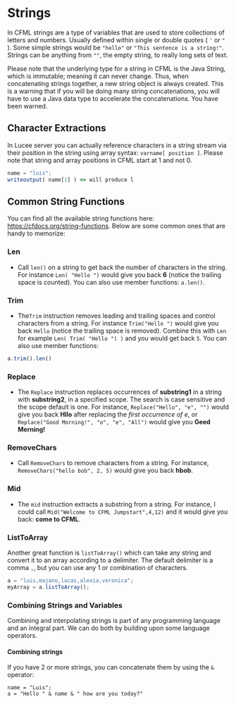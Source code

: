 # Strings

In CFML strings are a type of variables that are used to store collections of letters and numbers.  Usually defined within single or double quotes ( `'` or `"` ).  Some simple strings would be `"hello"` or `"This sentence is a string!"`. Strings can be anything from `""`, the empty string, to really long sets of text.

Please note that the underlying type for a string in CFML is the Java String, which is immutable; meaning it can never change.  Thus, when concatenating strings together, a new string object is always created. This is a warning that if you will be doing many string concatenations, you will have to use a Java data type to accelerate the concatenations.  You have been warned.

## Character Extractions

In Lucee server you can actually reference characters in a string stream via their position in the string using array syntax: `varname[ position ]`.  Please note that string and array positions in CFML start at 1 and not 0.

```js
name = "luis";
writeoutput( name[1] ) => will produce l
```

## Common String Functions

You can find all the available string functions here: https://cfdocs.org/string-functions.  Below are some common ones that are handy to memorize:

### Len

* Call `len()` on a string to get back the number of characters in the string. For instance `Len( "Hello ")` would give you back **6** (notice the trailing space is counted). You can also use member functions: `a.len()`.

### Trim
* The`Trim` instruction removes leading and trailing spaces and control characters from a string. For instance `Trim("Hello ")` would give you back `Hello` (notice the trailing space is removed). Combine this with `Len` for example `Len( Trim( "Hello ") )` and you would get back `5`.  You can also use member functions:

```js
a.trim().len()
```

### Replace
* The `Replace` instruction replaces occurrences of **substring1** in a string with **substring2**, in a specified scope. The search is case sensitive and the scope default is one. For instance, `Replace("Hello", "e", "")` would give you back **Hllo** after replacing the _first occurrence of e_, or `Replace("Good Morning!", "o", "e", "All")` would give you **Geed Merning!** 

### RemoveChars 
* Call `RemoveChars` to remove characters from a string. For instance, `RemoveChars("hello bob", 2, 5)` would give you back **hbob**. 

### Mid
 
* The `mid` instruction extracts a substring from a string. For instance, I could call `Mid("Welcome to CFML Jumpstart",4,12)` and it would give you back: **come to CFML**.

### ListToArray

Another great function is `listToArray()` which can take any string and convert it to an array according to a delimiter.  The default delimiter is a comma `,`, but you can use any 1 or combination of characters.

```js
a = "luis,majano,lucas,alexia,veronica";
myArray = a.listToArray();
```

### Combining Strings and Variables

Combining and interpolating strings is part of any programming language and an integral part.  We can do both by building upon some language operators.

#### Combining strings 

If you have 2 or more strings, you can concatenate them by using the `&` operator:

```
name = "Luis";
a = "Hello " & name & " how are you today?"
```

